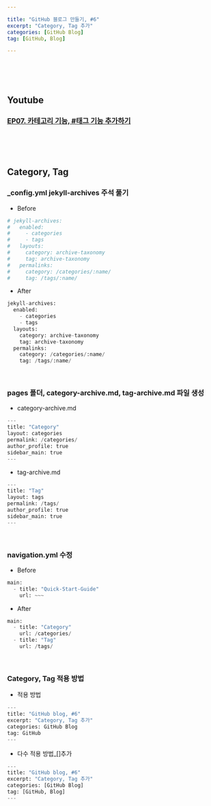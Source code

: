 ```yaml
---

title: "GitHub 블로그 만들기, #6"
excerpt: "Category, Tag 추가" 
categories: [GitHub Blog]
tag: [GitHub, Blog]

---
```


<br><br><br>

## Youtube

### [EP07. 카테고리 기능, #태그 기능 추가하기](https://youtu.be/3UOh0rKlxjg)

<br><br><br>

## Category, Tag

### _config.yml jekyll-archives 주석 풀기

- Before

```python
# jekyll-archives:
#   enabled:
#     - categories
#     - tags
#   layouts:
#     category: archive-taxonomy
#     tag: archive-taxonomy
#   permalinks:
#     category: /categories/:name/
#     tag: /tags/:name/
```

- After

```python
jekyll-archives:
  enabled:
    - categories
    - tags
  layouts:
    category: archive-taxonomy
    tag: archive-taxonomy
  permalinks:
    category: /categories/:name/
    tag: /tags/:name/
```

<br>

### pages 폴더, category-archive.md, tag-archive.md 파일 생성

- category-archive.md

```python
---
title: "Category"
layout: categories
permalink: /categories/
author_profile: true
sidebar_main: true
---
```

- tag-archive.md

```python
---
title: "Tag"
layout: tags
permalink: /tags/
author_profile: true
sidebar_main: true
---
```

<br>

### navigation.yml 수정

- Before

```python
main:
  - title: "Quick-Start-Guide"
    url: ~~~
```

- After

```python
main:
  - title: "Category"
    url: /categories/
  - title: "Tag"
    url: /tags/
```

<br>

### Category, Tag 적용 방법

- 적용 방법

```python
---
title: "GitHub blog, #6"
excerpt: "Category, Tag 추가"
categories: GitHub Blog
tag: GitHub
---
```

- 다수 적용 방법_[]추가

```python
---
title: "GitHub blog, #6"
excerpt: "Category, Tag 추가"
categories: [GitHub Blog]
tag: [GitHub, Blog]
---
```
